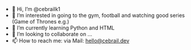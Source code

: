 - 👋 Hi, I’m @cebrailk1
- 👀 I’m interested in going to the gym, football and watching good series (Game of Thrones e.g.)
- 🌱 I’m currently learning Python and HTML
- 💞️ I’m looking to collaborate on ...
- 📫 How to reach me: via Mail: hello@cebrail.dev

<!---
cebrailk1/cebrailk1 is a ✨ special ✨ repository because its `README.md` (this file) appears on your GitHub profile.
You can click the Preview link to take a look at your changes.
--->
